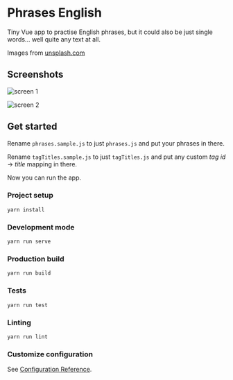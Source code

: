 # Phrases English

Tiny Vue app to practise English phrases, but it could also be just single words... well quite any text at all.

Images from [unsplash.com](https://unsplash.com/)

## Screenshots

![screen 1](http://files.alestrunda.cz/learning-phrases/1.jpg)

![screen 2](http://files.alestrunda.cz/learning-phrases/2.jpg)

## Get started

Rename `phrases.sample.js` to just `phrases.js` and put your phrases in there.

Rename `tagTitles.sample.js` to just `tagTitles.js` and put any custom *tag id* -> *title* mapping in there.

Now you can run the app.

### Project setup
```
yarn install
```

### Development mode
```
yarn run serve
```

### Production build
```
yarn run build
```

### Tests
```
yarn run test
```

### Linting
```
yarn run lint
```

### Customize configuration
See [Configuration Reference](https://cli.vuejs.org/config/).
